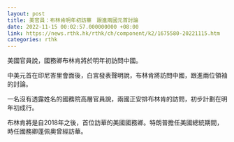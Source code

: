 ```yaml
---
layout: post
title: 美官員：布林肯明年初訪華　跟進兩國元首討論
date: 2022-11-15 00:02:57.000000000 +08:00
link: https://news.rthk.hk/rthk/ch/component/k2/1675580-20221115.htm
categories: rthk
---
```


美國官員說，國務卿布林肯將於明年初訪問中國。

中美元首在印尼峇里會面後，白宮發表聲明說，布林肯將訪問中國，跟進兩位領袖的討論。

一名沒有透露姓名的國務院高層官員說，兩國正安排布林肯的訪問，初步計劃在明年初成行。

布林肯將是自2018年之後，首位訪華的美國國務卿。特朗普擔任美國總統期間，時任國務卿蓬佩奧曾經訪華。
